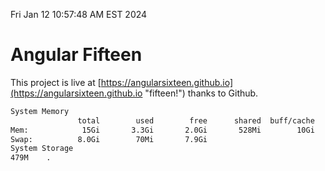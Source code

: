 Fri Jan 12 10:57:48 AM EST 2024

# Angular Fifteen


This project is live at [https://angularsixteen.github.io](https://angularsixteen.github.io "fifteen!") thanks to Github.

```bash
System Memory
               total        used        free      shared  buff/cache   available
Mem:            15Gi       3.3Gi       2.0Gi       528Mi        10Gi        11Gi
Swap:          8.0Gi        70Mi       7.9Gi
System Storage
479M	.
